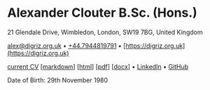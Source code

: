 # Alexander Clouter B.Sc. (Hons.)

21 Glendale Drive, Wimbledon, London, SW19 7BG, United Kingdom

[alex@digriz.org.uk](mailto:alex@digriz.org.uk) • [+44.7944819791](tel:+447944819791) • [https://digriz.org.uk](https://digriz.org.uk)

[current CV](https://digriz.org.uk/curriculum-vitae.md) [[markdown](https://github.com/jimdigriz/cv/releases/download/latest/cv.md)] [[html](https://github.com/jimdigriz/cv/releases/download/latest/cv.html)] [[pdf](https://github.com/jimdigriz/cv/releases/download/latest/cv.pdf)] [[docx](https://github.com/jimdigriz/cv/releases/download/latest/cv.docx)] • [LinkedIn](https://linkedin.com/in/alexanderclouter) • [GitHub](https://github.com/jimdigriz/)

Date of Birth: 29th November 1980
